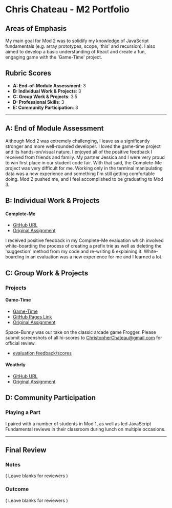 # Chris Chateau - M2 Portfolio

## Areas of Emphasis

My main goal for Mod 2 was to solidify my knowledge of JavaScript fundamentals (e.g. array prototypes, scope, 'this' and 
recursion).  I also aimed to develop a basic understanding of React and create a fun, engaging game with the 'Game-Time' project.

## Rubric Scores

* **A: End-of-Module Assessment**: 3
* **B: Individual Work & Projects**: 3
* **C: Group Work & Projects**: 3.5
* **D: Professional Skills**: 3
* **E: Community Participation**: 3

-----------------------

## A: End of Module Assessment

Although Mod 2 was extremely challenging, I leave as a significantly stronger and more well-rounded developer. I loved the game-time project and its hands-on/visual nature. I enjoyed all of the positive feedback I received from friends and family. My partner Jessica and I were very proud to win first place in our student code fair. With that said, the Complete-Me project was very difficult for me. Working only in the terminal manipulating data was a new experience and something I'm still getting comfortable doing. Mod 2 pushed me, and I feel accomplished to be graduating to Mod 3.

## B: Individual Work & Projects

#### Complete-Me

* [GitHub URL](https://github.com/christopherchateau/complete-me)
* [Original Assignment](http://frontend.turing.io/projects/complete-me.html)

I received positive feedback in my Complete-Me evaluation which involved white-boarding the process of creating a prefix trie as well as deleting the 'suggestion' method from my code and re-writing & explaining it. White-boarding in an evaluation was a new experience for me and I learned a lot.

## C: Group Work & Projects

### Projects

#### Game-Time

* [Game-Time](https://github.com/christopherchateau/space-bunny)
* [GitHub Pages Link](https://christopherchateau.github.io/space-bunny/)
* [Original Assignment](http://frontend.turing.io/projects/game-time.html)

Space-Bunny was our take on the classic arcade game Frogger. Please submit screenshots of all hi-scores to ChristopherChateau@gmail.com for official review.

* [evaluation feedback/scores](https://github.com/turingschool/front-end-submissions-public/blob/master/1806/mod-2/game-time/jessica-chris.md)

#### Weathrly

* [GitHub URL](https://github.com/christopherchateau/weatherly)
* [Original Assignment](http://frontend.turing.io/projects/weathrly.html)

## D: Community Participation

### Playing a Part

I paired with a number of students in Mod 1, as well as led JavaScript Fundamental reviews in their classroom during lunch on multiple occasions.

------------------

## Final Review

### Notes

( Leave blanks for reviewers )

### Outcome

( Leave blanks for reviewers )
